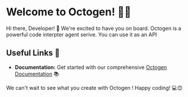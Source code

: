 # Welcome to Octogen! 🚀🤖

Hi there, Developer! 👋 We're excited to have you on board. Octogen is a powerful code interpter agent serive. You can use it as an API

## Useful Links 🔗

- **Documentation:** Get started with our comprehensive [Octogen Documentation](https://docs.octogen.dev) 📚

We can't wait to see what you create with Octogen ! Happy coding! 💻😊

